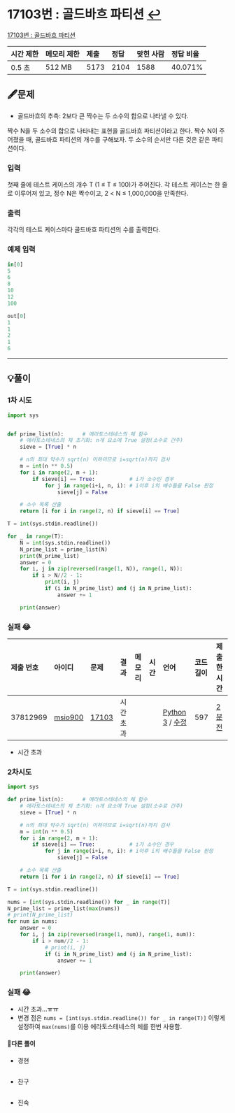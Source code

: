 # 17103번 : 골드바흐 파티션 [↩](../../acmicpc)

[17103번 : 골드바흐 파티션](https://www.acmicpc.net/problem/17103)

| 시간 제한 | 메모리 제한 | 제출 | 정답 | 맞힌 사람 | 정답 비율 |
| :-------- | :---------- | :--- | :--- | :-------- | :-------- |
| 0.5 초    | 512 MB      | 5173 | 2104 | 1588      | 40.071%   |

## 🖋️문제

- 골드바흐의 추측: 2보다 큰 짝수는 두 소수의 합으로 나타낼 수 있다.

짝수 N을 두 소수의 합으로 나타내는 표현을 골드바흐 파티션이라고 한다. 짝수 N이 주어졌을 때, 골드바흐 파티션의 개수를 구해보자. 두 소수의 순서만 다른 것은 같은 파티션이다.

### 입력

첫째 줄에 테스트 케이스의 개수 T (1 ≤ T ≤ 100)가 주어진다. 각 테스트 케이스는 한 줄로 이루어져 있고, 정수 N은 짝수이고, 2 < N ≤ 1,000,000을 만족한다.

### 출력

각각의 테스트 케이스마다 골드바흐 파티션의 수를 출력한다.

### 예제 입력

```python
in[0]
5
6
8
10
12
100

out[0]
1
1
2
1
6
```

---

## 💡풀이
### 1차 시도

```python
import sys


def prime_list(n):      # 에라토스테네스의 체 함수
    # 에라토스테네스의 체 초기화: n개 요소에 True 설정(소수로 간주)
    sieve = [True] * n

    # n의 최대 약수가 sqrt(n) 이하이므로 i=sqrt(n)까지 검사
    m = int(n ** 0.5)
    for i in range(2, m + 1):
        if sieve[i] == True:           # i가 소수인 경우
            for j in range(i+i, n, i): # i이후 i의 배수들을 False 판정
                sieve[j] = False

    # 소수 목록 산출
    return [i for i in range(2, n) if sieve[i] == True]

T = int(sys.stdin.readline())

for _ in range(T):
    N = int(sys.stdin.readline())
    N_prime_list = prime_list(N)
    print(N_prime_list)
    answer = 0
    for i, j in zip(reversed(range(1, N)), range(1, N)):
        if i > N//2 - 1:
            print(i, j)
            if (i in N_prime_list) and (j in N_prime_list):
                answer += 1

    print(answer)
```

### 실패 😂

| 제출 번호 | 아이디                                          | 문제                                           | 결과      | 메모리 | 시간 | 언어                                                         | 코드 길이 | 제출한 시간                   |
| :-------- | :---------------------------------------------- | :--------------------------------------------- | :-------- | :----- | :--- | :----------------------------------------------------------- | :-------- | :---------------------------- |
| 37812969  | [msio900](https://www.acmicpc.net/user/msio900) | [17103](https://www.acmicpc.net/problem/17103) | 시간 초과 |        |      | [Python 3](https://www.acmicpc.net/source/37812969) / [수정](https://www.acmicpc.net/submit/17103/37812969) | 597       | [2분 전](javascript:void(0);) |

* 시간 초과

### 2차시도
```python
import sys

def prime_list(n):      # 에라토스테네스의 체 함수
    # 에라토스테네스의 체 초기화: n개 요소에 True 설정(소수로 간주)
    sieve = [True] * n

    # n의 최대 약수가 sqrt(n) 이하이므로 i=sqrt(n)까지 검사
    m = int(n ** 0.5)
    for i in range(2, m + 1):
        if sieve[i] == True:           # i가 소수인 경우
            for j in range(i+i, n, i): # i이후 i의 배수들을 False 판정
                sieve[j] = False

    # 소수 목록 산출
    return [i for i in range(2, n) if sieve[i] == True]

T = int(sys.stdin.readline())

nums = [int(sys.stdin.readline()) for _ in range(T)]
N_prime_list = prime_list(max(nums))
# print(N_prime_list)
for num in nums:
    answer = 0
    for i, j in zip(reversed(range(1, num)), range(1, num)):
        if i > num//2 - 1:
            # print(i, j)
            if (i in N_prime_list) and (j in N_prime_list):
                answer += 1

    print(answer)
```
### 실패 😂
* 시간 초과...ㅠㅠ
* 변경 점은 `nums = [int(sys.stdin.readline()) for _ in range(T)]` 이렇게 설정하여 `max(nums)`를 이용 에라토스테네스의 체를 한번 사용함.

#### 🤝다른 풀이

* 경현

```java

```

* 찬구

```java

```

* 진숙

```java

```

